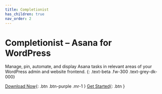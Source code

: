 ```yaml
---
title: Completionist
has_children: true
nav_order: 2
---
```


# Completionist – Asana for WordPress

Manage, pin, automate, and display Asana tasks in relevant areas of your WordPress admin and website frontend.
{: .text-beta .fw-300 .text-grey-dk-000}

[Download Now](https://purpleturtlecreative.com/completionist/){: .btn .btn-purple .mr-1 }
[Get Started](https://docs.purpleturtlecreative.com/completionist/getting-started/){: .btn }
